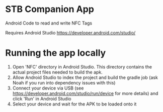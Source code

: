 # STB Companion App
Android Code to read and write NFC Tags

Requires Android Studio https://developer.android.com/studio/

# Running the app locally
1. Open 'NFC' directory in Android Studio. This directory contains the actual project files needed to build the apk. 
2. Allow Android Studio to index the project and build the gradle job (ask Noah if you run into dependency issues with this)
3. Connect your device via USB (see https://developer.android.com/studio/run/device for more details) and click 'Run' in Android Studio
4. Select your device and wait for the APK to be loaded onto it


